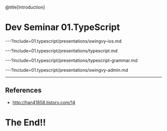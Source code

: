 @title[Introduction]
# Dev Seminar 01.TypeScript

---?include=01.typescript/presentations/swingvy-ios.md

---?include=01.typescript/presentations/typescript.md

---?include=01.typescript/presentations/typescript-grammar.md

---?include=01.typescript/presentations/swingvy-admin.md

---
## References
 - http://han41858.tistory.com/14


# The End!!
